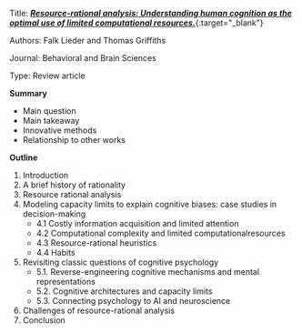 Title: [_**Resource-rational analysis: Understanding human cognition as the optimal use of limited computational resources.**_](https://cocosci.princeton.edu/papers/lieder_resource.pdf){:target="_blank"}

Authors: Falk Lieder and Thomas Griffiths 

Journal: Behavioral and Brain Sciences

Type: Review article

**Summary**

- Main question
- Main takeaway
- Innovative methods
- Relationship to other works

**Outline**

1. Introduction
2. A brief history of rationality
3. Resource rational analysis
4. Modeling capacity limits to explain cognitive biases: case studies in decision-making
	- 4.1 Costly information acquisition and limited attention
	- 4.2 Computational complexity and limited computationalresources
	- 4.3 Resource-rational heuristics
	- 4.4 Habits
5. Revisiting classic questions of cognitive psychology	
	- 5.1. Reverse-engineering cognitive mechanisms and mental representations
	- 5.2. Cognitive architectures and capacity limits
	- 5.3. Connecting psychology to AI and neuroscience
6. Challenges of resource-rational analysis
7. Conclusion
